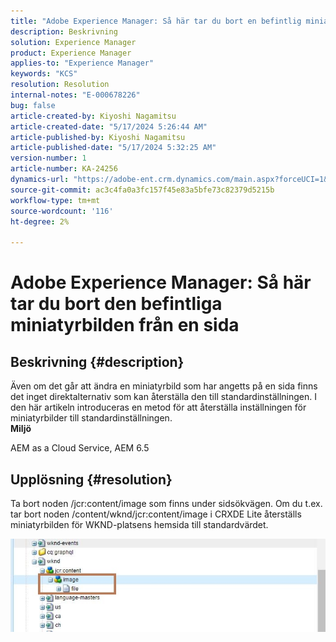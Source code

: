 ```yaml
---
title: "Adobe Experience Manager: Så här tar du bort en befintlig miniatyrbild från en sida"
description: Beskrivning
solution: Experience Manager
product: Experience Manager
applies-to: "Experience Manager"
keywords: "KCS"
resolution: Resolution
internal-notes: "E-000678226"
bug: false
article-created-by: Kiyoshi Nagamitsu
article-created-date: "5/17/2024 5:26:44 AM"
article-published-by: Kiyoshi Nagamitsu
article-published-date: "5/17/2024 5:32:25 AM"
version-number: 1
article-number: KA-24256
dynamics-url: "https://adobe-ent.crm.dynamics.com/main.aspx?forceUCI=1&pagetype=entityrecord&etn=knowledgearticle&id=347ba20a-0e14-ef11-9f89-6045bd06eea5"
source-git-commit: ac3c4fa0a3fc157f45e83a5bfe73c82379d5215b
workflow-type: tm+mt
source-wordcount: '116'
ht-degree: 2%

---
```


# Adobe Experience Manager: Så här tar du bort den befintliga miniatyrbilden från en sida

## Beskrivning {#description}

Även om det går att ändra en miniatyrbild som har angetts på en sida finns det inget direktalternativ som kan återställa den till standardinställningen. I den här artikeln introduceras en metod för att återställa inställningen för miniatyrbilder till standardinställningen.<br>
<b>Miljö</b>

AEM as a Cloud Service, AEM 6.5


## Upplösning {#resolution}


Ta bort noden /jcr:content/image som finns under sidsökvägen. Om du t.ex. tar bort noden /content/wknd/jcr:content/image i CRXDE Lite återställs miniatyrbilden för WKND-platsens hemsida till standardvärdet.

![](assets/7ba6cb6c-0e14-ef11-9f89-6045bd06eea5.png)
